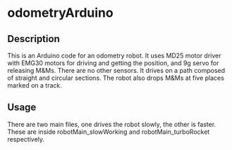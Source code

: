 # odometryArduino
## Description
This is an Arduino code for an odometry robot. It uses MD25 motor driver with EMG30 motors for driving and getting the position, and 9g servo for releasing M&Ms. There are no other sensors. It drives on a path composed of straight and circular sections. The robot also drops M&Ms at five places marked on a track.

## Usage
There are two main files, one drives the robot slowly, the other is faster. These are inside robotMain_slowWorking and robotMain_turboRocket respectively.
